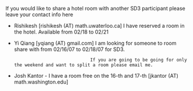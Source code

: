 If you would like to share a hotel room with another SD3 participant please leave your contact info here

 * Rishikesh [rishikesh (AT) math.uwaterloo.ca]     I have reserved a room in the hotel. Available from 02/18 to 02/21
 

 * Yi Qiang [yqiang (AT) gmail.com] I am looking for someone to room share with from 02/16/07 to 02/18/07 for SD3.  

                                    If you are going to be going for only the weekend and want to split a room please email me.

                                      
 * Josh Kantor - I have a room free on the 16-th and 17-th [jkantor (AT) math.washington.edu]
